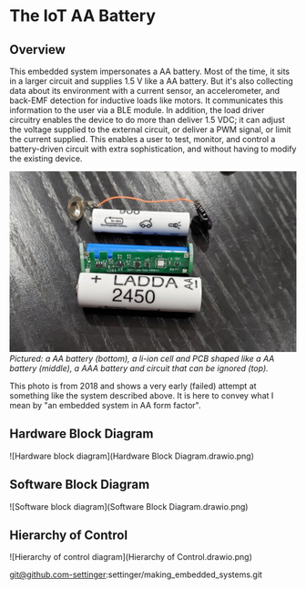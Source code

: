 # The IoT AA Battery

## Overview

This embedded system impersonates a AA battery. Most of the time, it sits in a larger circuit and supplies 1.5 V like a AA battery. But it's also collecting data about its environment with a current sensor, an accelerometer, and back-EMF detection for inductive loads like motors. It communicates this information to the user via a BLE module. In addition, the load driver circuitry enables the device to do more than deliver 1.5 VDC; it can adjust the voltage supplied to the external circuit, or deliver a PWM signal, or limit the current supplied. This enables a user to test, monitor, and control a battery-driven circuit with extra sophistication, and without having to modify the existing device.

![A AA battery (bottom), a li-ion cell and PCB shaped like a AA battery (middle), a AAA battery and circuit that can be ignored.](formfactor.jpg)
*Pictured: a AA battery (bottom), a li-ion cell and PCB shaped like a AA battery (middle), a AAA battery and circuit that can be ignored (top).*

This photo is from 2018 and shows a very early (failed) attempt at something like the system described above. It is here to convey what I mean by "an embedded system in AA form factor".

## Hardware Block Diagram

![Hardware block diagram](Hardware Block Diagram.drawio.png)

## Software Block Diagram

![Software block diagram](Software Block Diagram.drawio.png)

## Hierarchy of Control

![Hierarchy of control diagram](Hierarchy of Control.drawio.png)



git@github.com-settinger:settinger/making_embedded_systems.git